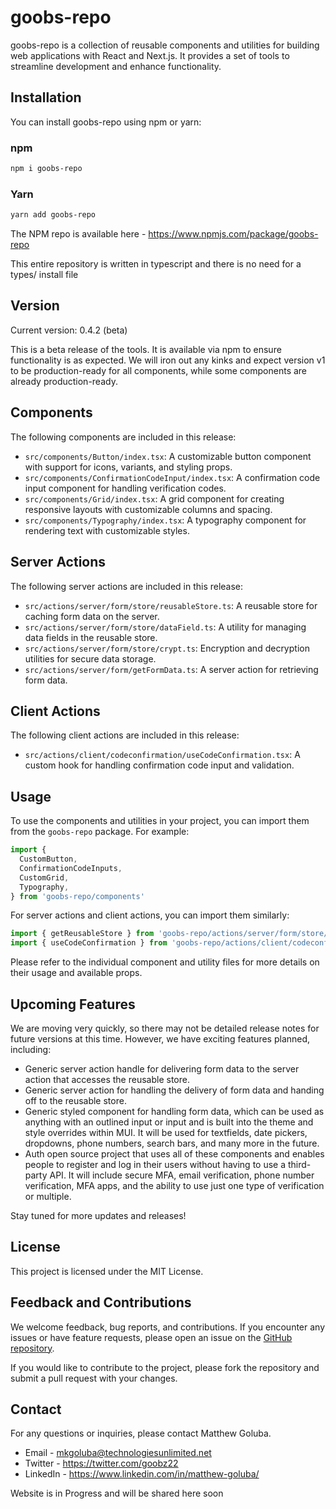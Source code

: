# goobs-repo

goobs-repo is a collection of reusable components and utilities for building web applications with React and Next.js. It provides a set of tools to streamline development and enhance functionality.

## Installation

You can install goobs-repo using npm or yarn:

### npm

```bash
npm i goobs-repo
```

### Yarn

```bash
yarn add goobs-repo
```

The NPM repo is available here - https://www.npmjs.com/package/goobs-repo

This entire repository is written in typescript and there is no need for a types/ install file

## Version

Current version: 0.4.2 (beta)

This is a beta release of the tools. It is available via npm to ensure functionality is as expected. We will iron out any kinks and expect version v1 to be production-ready for all components, while some components are already production-ready.

## Components

The following components are included in this release:

- `src/components/Button/index.tsx`: A customizable button component with support for icons, variants, and styling props.
- `src/components/ConfirmationCodeInput/index.tsx`: A confirmation code input component for handling verification codes.
- `src/components/Grid/index.tsx`: A grid component for creating responsive layouts with customizable columns and spacing.
- `src/components/Typography/index.tsx`: A typography component for rendering text with customizable styles.

## Server Actions

The following server actions are included in this release:

- `src/actions/server/form/store/reusableStore.ts`: A reusable store for caching form data on the server.
- `src/actions/server/form/store/dataField.ts`: A utility for managing data fields in the reusable store.
- `src/actions/server/form/store/crypt.ts`: Encryption and decryption utilities for secure data storage.
- `src/actions/server/form/getFormData.ts`: A server action for retrieving form data.

## Client Actions

The following client actions are included in this release:

- `src/actions/client/codeconfirmation/useCodeConfirmation.tsx`: A custom hook for handling confirmation code input and validation.

## Usage

To use the components and utilities in your project, you can import them from the `goobs-repo` package. For example:

```jsx
import {
  CustomButton,
  ConfirmationCodeInputs,
  CustomGrid,
  Typography,
} from 'goobs-repo/components'
```

For server actions and client actions, you can import them similarly:

```jsx
import { getReusableStore } from 'goobs-repo/actions/server/form/store/reusableStore'
import { useCodeConfirmation } from 'goobs-repo/actions/client/codeconfirmation/useCodeConfirmation'
```

Please refer to the individual component and utility files for more details on their usage and available props.

## Upcoming Features

We are moving very quickly, so there may not be detailed release notes for future versions at this time. However, we have exciting features planned, including:

- Generic server action handle for delivering form data to the server action that accesses the reusable store.
- Generic server action for handling the delivery of form data and handing off to the reusable store.
- Generic styled component for handling form data, which can be used as anything with an outlined input or input and is built into the theme and style overrides within MUI. It will be used for textfields, date pickers, dropdowns, phone numbers, search bars, and many more in the future.
- Auth open source project that uses all of these components and enables people to register and log in their users without having to use a third-party API. It will include secure MFA, email verification, phone number verification, MFA apps, and the ability to use just one type of verification or multiple.

Stay tuned for more updates and releases!

## License

This project is licensed under the MIT License.

## Feedback and Contributions

We welcome feedback, bug reports, and contributions. If you encounter any issues or have feature requests, please open an issue on the [GitHub repository](https://github.com/goobz22/goobs-repo/issues).

If you would like to contribute to the project, please fork the repository and submit a pull request with your changes.

## Contact

For any questions or inquiries, please contact Matthew Goluba.

- Email - mkgoluba@technologiesunlimited.net
- Twitter - https://twitter.com/goobz22
- LinkedIn - https://www.linkedin.com/in/matthew-goluba/

Website is in Progress and will be shared here soon
